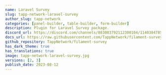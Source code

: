 ```yaml
---
name: Laravel Survey
slug: tapp-network-laravel-survey
author_slug: tapp-network
categories: [panel-builder, table-builder, form-builder]
description: Plugin for Laravel Survey package.
discord_url: https://discord.com/channels/883083792112300104/1140384785232044072
docs_url: https://raw.githubusercontent.com/TappNetwork/filament-survey/main/README.md
github_repository: TappNetwork/filament-survey
has_dark_theme: true
has_translations: true
image: tapp-network-laravel-survey.jpg
versions: [2, 3]
publish_date: 2023-08-12
---
```

